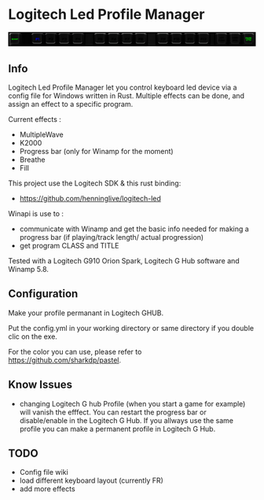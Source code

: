 Logitech Led Profile Manager
============

![Animation](/Animation.gif)

## Info
Logitech Led Profile Manager let you control keyboard led device via a config file for Windows written in Rust. Multiple effects can be done, and assign an effect to a specific program.

Current effects :
- MultipleWave
- K2000
- Progress bar (only for Winamp for the moment)
- Breathe
- Fill

This project use the Logitech SDK & this rust binding:
-  https://github.com/henninglive/logitech-led

Winapi is use to : 
- communicate with Winamp and get the basic info needed for making a progress bar (if playing/track length/ actual progression)
- get program CLASS and TITLE

Tested with a Logitech G910 Orion Spark, Logitech G Hub software and Winamp 5.8.

## Configuration

Make your profile permanant in Logitech GHUB. 

Put the config.yml in your working directory or same directory if you double clic on the exe.

For the color you can use, please refer to https://github.com/sharkdp/pastel.

## Know Issues
- changing Logitech G hub Profile (when you start a game for example) will vanish the efffect. You can restart the progress bar or disable/enable in the Logitech G Hub. If you allways use the same profile you can make a permanent profile in Logitech G Hub.

## TODO
- Config file wiki
- load different keyboard layout (currently FR)
- add more effects